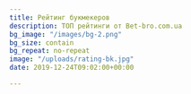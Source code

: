 ```yaml
---
title: Рейтинг букмекеров
description: ТОП рейтинги от Bet-bro.com.ua
bg_image: "/images/bg-2.png"
bg_size: contain
bg_repeat: no-repeat
image: "/uploads/rating-bk.jpg"
date: 2019-12-24T09:02:00+00:00

---
```

